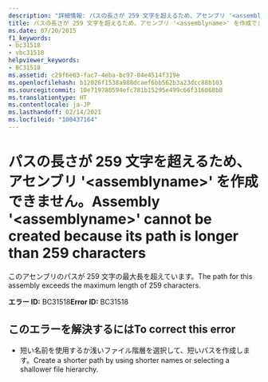 ```yaml
---
description: "詳細情報: パスの長さが 259 文字を超えるため、アセンブリ '<assemblyname>' を作成できません"
title: パスの長さが 259 文字を超えるため、アセンブリ '<assemblyname>' を作成できません。
ms.date: 07/20/2015
f1_keywords:
- bc31518
- vbc31518
helpviewer_keywords:
- BC31518
ms.assetid: c29f6e63-fac7-4eba-bc97-84e4514f319e
ms.openlocfilehash: b12026f1538a988dcaef6bb562b3a23dcc88b103
ms.sourcegitcommit: 10e719780594efc781b15295e499c66f316068b8
ms.translationtype: HT
ms.contentlocale: ja-JP
ms.lasthandoff: 02/14/2021
ms.locfileid: "100437164"
---
```

# <a name="assembly-assemblyname-cannot-be-created-because-its-path-is-longer-than-259-characters"></a><span data-ttu-id="cb769-103">パスの長さが 259 文字を超えるため、アセンブリ '\<assemblyname>' を作成できません。</span><span class="sxs-lookup"><span data-stu-id="cb769-103">Assembly '\<assemblyname>' cannot be created because its path is longer than 259 characters</span></span>

<span data-ttu-id="cb769-104">このアセンブリのパスが 259 文字の最大長を超えています。</span><span class="sxs-lookup"><span data-stu-id="cb769-104">The path for this assembly exceeds the maximum length of 259 characters.</span></span>  
  
 <span data-ttu-id="cb769-105">**エラー ID:** BC31518</span><span class="sxs-lookup"><span data-stu-id="cb769-105">**Error ID:** BC31518</span></span>  
  
## <a name="to-correct-this-error"></a><span data-ttu-id="cb769-106">このエラーを解決するには</span><span class="sxs-lookup"><span data-stu-id="cb769-106">To correct this error</span></span>  
  
- <span data-ttu-id="cb769-107">短い名前を使用するか浅いファイル階層を選択して、短いパスを作成します。</span><span class="sxs-lookup"><span data-stu-id="cb769-107">Create a shorter path by using shorter names or selecting a shallower file hierarchy.</span></span>
